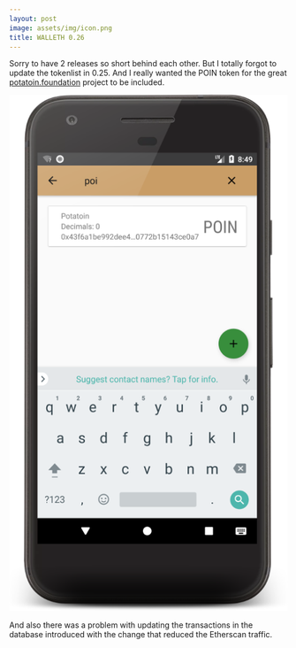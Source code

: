 ```yaml
---
layout: post
image: assets/img/icon.png
title: WALLETH 0.26
---
```


Sorry to have 2 releases so short behind each other. But I totally forgot to update the tokenlist in 0.25. And I really wanted the POIN token for the great [potatoin.foundation](https://potatoin.foundation) project to be included.

![](/assets/img/news/screenshot_poin.png)

And also there was a problem with updating the transactions in the database introduced with the change that reduced the Etherscan traffic.
